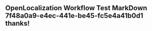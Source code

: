 <properties
ms.topic="hero-topic"
ms.test1="hero-topic"
ms.test2="test"/>


## OpenLocalization Workflow Test MarkDown 7f48a0a9-e4ec-441e-be45-fc5e4a41b0d1 thanks!



<!--HONumber=Sep16_HO1-->


